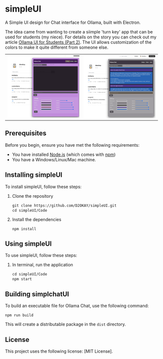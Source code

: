 # simpleUI
A Simple UI design for Chat interface for Ollama, built with Electron.

The idea came from wanting to create a siimple 'turn key' app that can be used for students (my niece). For details on the story you can check out my article [Ollama UI for Students (Part 2)](link). The UI allows customization of the colors to make it quite different from someone else. 

<table>
  <tr>
    <td><img src=".github/UI_image1.png" alt="Main Interface" width="500"></td>
    <td><img src=".github/UI_image2.png" alt="Settings Panel" width="500"></td>
  </tr>
</table>

## Prerequisites

Before you begin, ensure you have met the following requirements:
* You have installed [Node.js](https://nodejs.org/) (which comes with [npm](http://npmjs.com/))
* You have a Windows/Linux/Mac machine.

## Installing simpleUI

To install simpleUI, follow these steps:

1. Clone the repository
   ```
   git clone https://github.com/D2OKAY/simpleUI.git
   cd simpleUI/Code
   ```

2. Install the dependencies
   ```
   npm install
   ```

## Using simpleUI

To use simpleUI, follow these steps:

1. In terminal, run the application
   ```
   cd simpleUI/Code
   npm start
   ```

## Building simplchatUI

To build an executable file for Ollama Chat, use the following command:

```
npm run build
```

This will create a distributable package in the `dist` directory.


## License

This project uses the following license: [MIT License].

